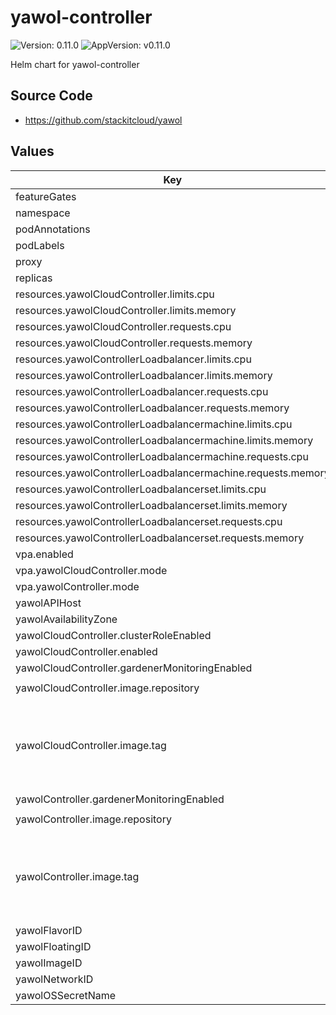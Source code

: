 # yawol-controller

![Version: 0.11.0](https://img.shields.io/badge/Version-0.11.0-informational?style=flat-square) ![AppVersion: v0.11.0](https://img.shields.io/badge/AppVersion-v0.11.0-informational?style=flat-square)

Helm chart for yawol-controller

## Source Code

* <https://github.com/stackitcloud/yawol>

## Values

| Key | Type | Default | Description |
|-----|------|---------|-------------|
| featureGates | object | `{}` |  |
| namespace | string | `"kube-system"` |  |
| podAnnotations | object | `{}` |  |
| podLabels | object | `{}` |  |
| proxy | object | `{}` |  |
| replicas | int | `1` |  |
| resources.yawolCloudController.limits.cpu | string | `"500m"` |  |
| resources.yawolCloudController.limits.memory | string | `"512Mi"` |  |
| resources.yawolCloudController.requests.cpu | string | `"100m"` |  |
| resources.yawolCloudController.requests.memory | string | `"64Mi"` |  |
| resources.yawolControllerLoadbalancer.limits.cpu | string | `"500m"` |  |
| resources.yawolControllerLoadbalancer.limits.memory | string | `"512Mi"` |  |
| resources.yawolControllerLoadbalancer.requests.cpu | string | `"100m"` |  |
| resources.yawolControllerLoadbalancer.requests.memory | string | `"64Mi"` |  |
| resources.yawolControllerLoadbalancermachine.limits.cpu | string | `"500m"` |  |
| resources.yawolControllerLoadbalancermachine.limits.memory | string | `"512Mi"` |  |
| resources.yawolControllerLoadbalancermachine.requests.cpu | string | `"100m"` |  |
| resources.yawolControllerLoadbalancermachine.requests.memory | string | `"64Mi"` |  |
| resources.yawolControllerLoadbalancerset.limits.cpu | string | `"500m"` |  |
| resources.yawolControllerLoadbalancerset.limits.memory | string | `"512Mi"` |  |
| resources.yawolControllerLoadbalancerset.requests.cpu | string | `"100m"` |  |
| resources.yawolControllerLoadbalancerset.requests.memory | string | `"64Mi"` |  |
| vpa.enabled | bool | `false` |  |
| vpa.yawolCloudController.mode | string | `"Auto"` |  |
| vpa.yawolController.mode | string | `"Auto"` |  |
| yawolAPIHost | string | `nil` |  |
| yawolAvailabilityZone | string | `""` |  |
| yawolCloudController.clusterRoleEnabled | bool | `true` |  |
| yawolCloudController.enabled | bool | `true` |  |
| yawolCloudController.gardenerMonitoringEnabled | bool | `false` |  |
| yawolCloudController.image.repository | string | `"ghcr.io/stackitcloud/yawol/yawol-cloud-controller"` |  |
| yawolCloudController.image.tag | string | `""` | Allows you to override the cortex version in this chart. Use at your own risk. |
| yawolController.gardenerMonitoringEnabled | bool | `false` |  |
| yawolController.image.repository | string | `"ghcr.io/stackitcloud/yawol/yawol-controller"` |  |
| yawolController.image.tag | string | `""` | Allows you to override the cortex version in this chart. Use at your own risk. |
| yawolFlavorID | string | `nil` |  |
| yawolFloatingID | string | `nil` |  |
| yawolImageID | string | `nil` |  |
| yawolNetworkID | string | `nil` |  |
| yawolOSSecretName | string | `nil` |  |

